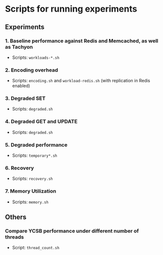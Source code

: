 # Scripts for running experiments

## Experiments
### 1. Baseline performance against Redis and Memcached, as well as Tachyon
- Scripts: `workloads-*.sh`

### 2. Encoding overhead 
- Scripts: `encoding.sh` and `workload-redis.sh` (with replication in Redis enabled)

### 3. Degraded SET
- Scripts: `degraded.sh`

### 4. Degraded GET and UPDATE
- Scripts: `degraded.sh`

### 5. Degraded performance
- Scripts: `temporary*.sh`

### 6. Recovery
- Scripts: `recovery.sh`

### 7. Memory Utilization
- Scripts: `memory.sh`

## Others
### Compare YCSB performance under different number of threads
- Script: `thread_count.sh`
